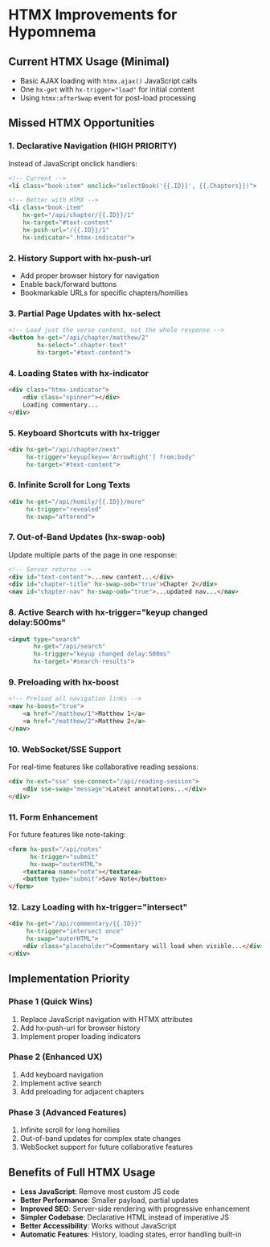 # HTMX Improvements for Hypomnema

## Current HTMX Usage (Minimal)
- Basic AJAX loading with `htmx.ajax()` JavaScript calls
- One `hx-get` with `hx-trigger="load"` for initial content
- Using `htmx:afterSwap` event for post-load processing

## Missed HTMX Opportunities

### 1. **Declarative Navigation** (HIGH PRIORITY)
Instead of JavaScript onclick handlers:
```html
<!-- Current -->
<li class="book-item" onclick="selectBook('{{.ID}}', {{.Chapters}})">

<!-- Better with HTMX -->
<li class="book-item" 
    hx-get="/api/chapter/{{.ID}}/1"
    hx-target="#text-content"
    hx-push-url="/{{.ID}}/1"
    hx-indicator=".htmx-indicator">
```

### 2. **History Support with hx-push-url**
- Add proper browser history for navigation
- Enable back/forward buttons
- Bookmarkable URLs for specific chapters/homilies

### 3. **Partial Page Updates with hx-select**
```html
<!-- Load just the verse content, not the whole response -->
<button hx-get="/api/chapter/matthew/2" 
        hx-select=".chapter-text"
        hx-target="#text-content">
```

### 4. **Loading States with hx-indicator**
```html
<div class="htmx-indicator">
    <div class="spinner"></div>
    Loading commentary...
</div>
```

### 5. **Keyboard Shortcuts with hx-trigger**
```html
<div hx-get="/api/chapter/next" 
     hx-trigger="keyup[key=='ArrowRight'] from:body"
     hx-target="#text-content">
```

### 6. **Infinite Scroll for Long Texts**
```html
<div hx-get="/api/homily/{{.ID}}/more"
     hx-trigger="revealed"
     hx-swap="afterend">
```

### 7. **Out-of-Band Updates (hx-swap-oob)**
Update multiple parts of the page in one response:
```html
<!-- Server returns -->
<div id="text-content">...new content...</div>
<div id="chapter-title" hx-swap-oob="true">Chapter 2</div>
<nav id="chapter-nav" hx-swap-oob="true">...updated nav...</nav>
```

### 8. **Active Search with hx-trigger="keyup changed delay:500ms"**
```html
<input type="search" 
       hx-get="/api/search"
       hx-trigger="keyup changed delay:500ms"
       hx-target="#search-results">
```

### 9. **Preloading with hx-boost**
```html
<!-- Preload all navigation links -->
<nav hx-boost="true">
    <a href="/matthew/1">Matthew 1</a>
    <a href="/matthew/2">Matthew 2</a>
</nav>
```

### 10. **WebSocket/SSE Support**
For real-time features like collaborative reading sessions:
```html
<div hx-ext="sse" sse-connect="/api/reading-session">
    <div sse-swap="message">Latest annotations...</div>
</div>
```

### 11. **Form Enhancement**
For future features like note-taking:
```html
<form hx-post="/api/notes"
      hx-trigger="submit"
      hx-swap="outerHTML">
    <textarea name="note"></textarea>
    <button type="submit">Save Note</button>
</form>
```

### 12. **Lazy Loading with hx-trigger="intersect"**
```html
<div hx-get="/api/commentary/{{.ID}}"
     hx-trigger="intersect once"
     hx-swap="outerHTML">
    <div class="placeholder">Commentary will load when visible...</div>
</div>
```

## Implementation Priority

### Phase 1 (Quick Wins)
1. Replace JavaScript navigation with HTMX attributes
2. Add hx-push-url for browser history
3. Implement proper loading indicators

### Phase 2 (Enhanced UX)
1. Add keyboard navigation
2. Implement active search
3. Add preloading for adjacent chapters

### Phase 3 (Advanced Features)
1. Infinite scroll for long homilies
2. Out-of-band updates for complex state changes
3. WebSocket support for future collaborative features

## Benefits of Full HTMX Usage
- **Less JavaScript**: Remove most custom JS code
- **Better Performance**: Smaller payload, partial updates
- **Improved SEO**: Server-side rendering with progressive enhancement
- **Simpler Codebase**: Declarative HTML instead of imperative JS
- **Better Accessibility**: Works without JavaScript
- **Automatic Features**: History, loading states, error handling built-in